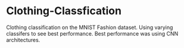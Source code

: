 # Clothing-Classfication
Clothing classification on the MNIST Fashion dataset. 
Using varying classifers to see best performance. 
Best performance was using CNN architectures. 
